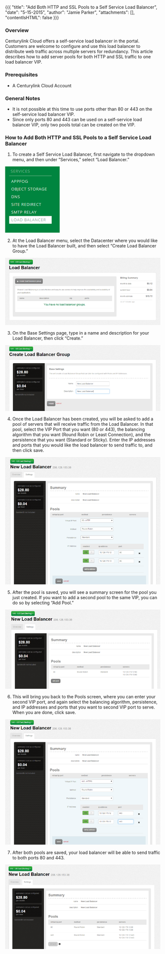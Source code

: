 {{{
  "title": "Add Both HTTP and SSL Pools to a Self Service Load Balancer",
  "date": "5-15-2015",
  "author": "Jamie Parker",
  "attachments": [],
  "contentIsHTML": false
}}}

### Overview

Centurylink Cloud offers a self-service load balancer in the portal.  Customers are welcome to configure and use this load balancer to distribute web traffic across multiple servers for redundancy.  This article describes how to add server pools for both HTTP and SSL traffic to one load balancer VIP.

### Prerequisites

* A Centurylink Cloud Account

### General Notes

* It is not possible at this time to use ports other than 80 or 443 on the self-service load balancer VIP.
* Since only ports 80 and 443 can be used on a self-service load balancer VIP, only two pools total can be created on the VIP.

### How to Add Both HTTP and SSL Pools to a Self Service Load Balancer

1. To create a Self Service Load Balancer, first navigate to the dropdown menu, and then under “Services,” select “Load Balancer.”

  ![Dropdown menu showing the Load Balancer option](../images/dropdown-menu-load-balancer-highlighted.png)

2. At the Load Balancer menu, select the Datacenter where you would like to have the Load Balancer built, and then select “Create Load Balancer Group.”

![Creating a load balancer group](../images/create-load-balancer-group.png)

3. On the Base Settings page, type in a name and description for your Load Balancer, then click “Create.”

![Give name and description for the load balancer](../images/new-load-balancer-name.png)

4. Once the Load Balancer has been created, you will be asked to add a pool of servers that will receive traffic from the Load Balancer.  In that pool, select the VIP Port that you want (80 or 443), the balancing algorithm that you want (Round Robin or Least Connection), and the persistence that you want (Standard or Sticky).  Enter the IP addresses and ports that you would like the load balancer to send traffic to, and then click save.

![Pool options for load balancer](../images/add-pools-to-load-balancer.png)

5. After the pool is saved, you will see a summary screen for the pool you just created.  If you want to add a second pool to the same VIP, you can do so by selecting “Add Pool.”

![Summary screen with the load balancer VIP and one pool configured](../images/load-balancer-one-pool-summary.png)

6. This will bring you back to the Pools screen, where you can enter your second VIP port, and again select the balancing algorithm, persistence, and IP addresses and ports that you want to second VIP port to serve.  When you are done, click save.

![Options for the load balancer's second pool](../images/add-second-pool-to-load-balancer.png)

7. After both pools are saved, your load balancer will be able to send traffic to both ports 80 and 443.

![Summary screen for the load balancer with two pools configured](../images/load-balancer-summary-with-two-pools.png)
